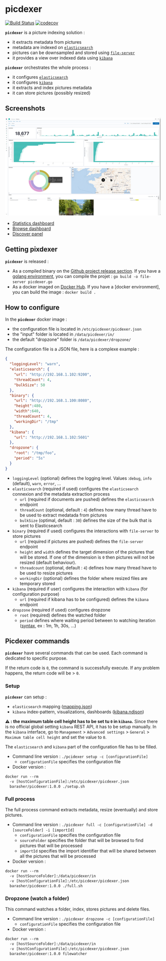 # picdexer

[![Build Status](https://travis-ci.org/barasher/picdexer.svg?branch=master)](https://travis-ci.org/barasher/picdexer)
[![codecov](https://codecov.io/gh/barasher/picdexer/branch/master/graph/badge.svg)](https://codecov.io/gh/barasher/picdexer)

**`picdexer`** is a picture indexing solution :
- it extracts metadata from pictures
- metadata are indexed on [`elasticsearch`](https://www.elastic.co/elasticsearch/)
- pictures can be downsampled and stored using [`file-server`](https://github.com/barasher/file-server)
- it provides a view over indexed data using [`kibana`](https://www.elastic.co/kibana/)

**`picdexer`** orchestrates the whole process :
- it configures [`elasticsearch`](https://www.elastic.co/elasticsearch/)
- it configures [`kibana`](https://www.elastic.co/kibana/)
- it extracts and index pictures metadata
- it can store pictures (possibly resized)

## Screenshots

![Statistics](screenshots/statistics.jpg)

- [Statistics dashboard](screenshots/statistics.jpg)
- [Browse dashboard](screenshots/browse.jpg)
- [Discover panel](screenshots/discover.jpg)

## Getting pixdexer

**`picdexer`** is released :
- As a compiled binary on the [Github project release section](https://github.com/barasher/picdexer/releases). If you have a [golang environment](https://golang.org/doc/install), you can compile the projet : `go build -o file-server picdexer.go`
- As a docker imaged on [Docker Hub](https://hub.docker.com/r/barasher/picdexer/tags). If you have a [docker environment], you can build the image : `docker build .` 

## How to configure

In the **`picdexer`** docker image :
- the configuration file is located in `/etc/picdexer/picdexer.json`
- the "input" folder is located in `/data/picdexer/in/`
- the default "dropzone" folder is `/data/picdexer/dropzone/`

The configuration file is a JSON file, here is a complexe example :

```json
{
  "loggingLevel": "warn",
  "elasticsearch": {
    "url": "http://192.168.1.102:9200",
    "threadCount": 4,
    "bulkSize": 50
  },
  "binary": {
    "url": "http://192.168.1.100:8080",
    "height":480,
    "width":640,
    "threadCount": 4,
    "workingDir": "/tmp"
  },
  "kibana": {
    "url": "http://192.168.1.102:5601"
  },
  "dropzone": {
    "root": "/tmp/foo",
    "period": "5s"
  }
}
```
- `loggingLevel` (optional) defines the logging level. Values :`debug`, `info` (default), `warn`, `error`, ...
- `elasticsearch` (required if used) configures the `elasticsearch` connexion and the metadata extraction process
  - `url` (required if documents are pushed) defines the `elasticsearch` endpoint
  - `threadCount` (optional, default : `4`) defines how many thread have to be used to extract medatada from pictures
  - `bulkSize` (optimal, default : `30`) defines the size of the bulk that is sent to Elasticsearch 
- `binary` (required if used) configures the interactions with `file-server` to store pictures
  - `url` (required if pictures are pushed) defines the `file-server` endpoint
  - `height` and `width` defines the target dimension of the pictures that will be stored. If one of the dimension is `0` then pictures will not be resized (default behaviour).
  - `threadcount`   (optional, default : `4`) defines how many thread have to be used to resize pictures
  - `workingDir` (optional) defines the folder where resized files are temporary stored
- `kibana` (required if user) configures the interaction with `kibana` (for configuration purpose)
  - `url` (required if kibana has to be configured) defines the `kibana` endpoint
- `dropzone` (required if used) configures dropzone
  - `root` (required) defines the watched folder
  - `period` defines where waiting period between to watching iteration ([syntax](https://golang.org/pkg/time/#ParseDuration), ex : 1m, 1h, 30s, ...)

## Picdexer commands

**`picdexer`** have several commands that can be used. Each command is dedicated to specific purpose.

If the return code is `0`, the command is successfully execute. If any problem happens, the return code will be > `0`.

### Setup

**`picdexer`** can setup :
- `elasticsearch` mapping ([mapping.json](internal/setup/assets/mapping.json))
- `kibana` index-pattern, visualizations, dashboards ([kibana.ndjson](internal/setup/assets/kibana.ndjson))

**:warning: : the maximum table cell height has to be set tu `0` in `kibana`.** Since there is no official global setting `kibana` REST API, it has to be setup manually. In the `kibana` interface, go to `Management` > `Advanced settings` > `General` > `Maximum table cell height` and set the value to `0`.

The `elasticsearch` and `kibana` part of the configuration file has to be filled.

- Command line version : `./pcidexer setup -c [configurationFile]`
  - `configurationFile` specifies the configuration file
- Docker version :

```shell script
docker run --rm
  -v [hostConfigurationFile]:/etc/picdexer/picdexer.json
  barasher/picdexer:1.0.0 ./setup.sh
```

### Full process

The full process command extracts metadata, resize (eventually) and store pictures.

- Command line version : `./picdexer full -c [configurationFile] -d [sourceFolder] -i [importId]`
  - `configurationFile` specifies the configuration file
  - `sourceFolder` specifies the folder that will be browsed to find pictures that will be processed
  - `importId` specifies the import identifier that will be shared between all the pictures that will be processed
- Docker version :

```shell script
docker run --rm
  -v [hostSourceFolder]:/data/picdexer/in
  -v [hostConfigurationFile]:/etc/picdexer/picdexer.json
  barasher/picdexer:1.0.0 ./full.sh
```

### Dropzone (watch a folder)

This command watches a folder, index, stores pictures and delete files.

- Command line version : `./picdexer dropzone -c [configurationFile]`
  - `configurationFile` specifies the configuration file
- Docker version :

```shell script
docker run --rm
  -v [hostSourceFolder]:/data/picdexer/in
  -v [hostConfigurationFile]:/etc/picdexer/picdexer.json
  barasher/picdexer:1.0.0 filewatcher
```